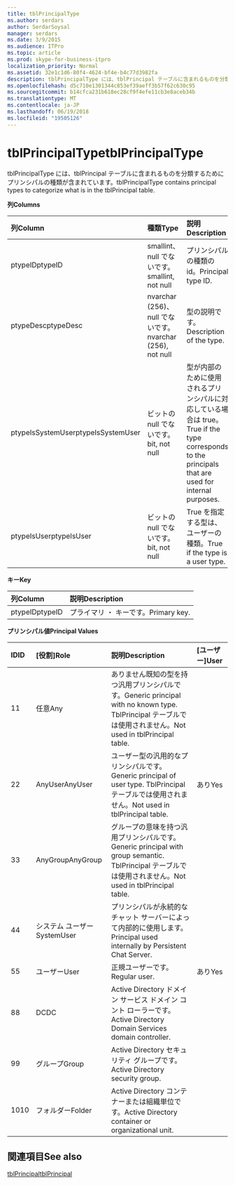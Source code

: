```yaml
---
title: tblPrincipalType
ms.author: serdars
author: SerdarSoysal
manager: serdars
ms.date: 3/9/2015
ms.audience: ITPro
ms.topic: article
ms.prod: skype-for-business-itpro
localization_priority: Normal
ms.assetid: 32e1c1d6-80f4-4624-bf4e-b4c77d3982fa
description: tblPrincipalType には、tblPrincipal テーブルに含まれるものを分類するためにプリンシパルの種類が含まれています。
ms.openlocfilehash: d5c710e1301344c853ef39aeff3b57f62c630c95
ms.sourcegitcommit: b14cfca231b618ec28cf9f4efe11cb3e8aceb34b
ms.translationtype: MT
ms.contentlocale: ja-JP
ms.lasthandoff: 06/19/2018
ms.locfileid: "19505126"
---
```

# <a name="tblprincipaltype"></a><span data-ttu-id="b16fe-103">tblPrincipalType</span><span class="sxs-lookup"><span data-stu-id="b16fe-103">tblPrincipalType</span></span>
 
<span data-ttu-id="b16fe-104">tblPrincipalType には、tblPrincipal テーブルに含まれるものを分類するためにプリンシパルの種類が含まれています。</span><span class="sxs-lookup"><span data-stu-id="b16fe-104">tblPrincipalType contains principal types to categorize what is in the tblPrincipal table.</span></span>
  
<span data-ttu-id="b16fe-105">**列**</span><span class="sxs-lookup"><span data-stu-id="b16fe-105">**Columns**</span></span>

|<span data-ttu-id="b16fe-106">**列**</span><span class="sxs-lookup"><span data-stu-id="b16fe-106">**Column**</span></span>|<span data-ttu-id="b16fe-107">**種類**</span><span class="sxs-lookup"><span data-stu-id="b16fe-107">**Type**</span></span>|<span data-ttu-id="b16fe-108">**説明**</span><span class="sxs-lookup"><span data-stu-id="b16fe-108">**Description**</span></span>|
|:-----|:-----|:-----|
|<span data-ttu-id="b16fe-109">ptypeID</span><span class="sxs-lookup"><span data-stu-id="b16fe-109">ptypeID</span></span>  <br/> |<span data-ttu-id="b16fe-110">smallint、null でないです。</span><span class="sxs-lookup"><span data-stu-id="b16fe-110">smallint, not null</span></span>  <br/> |<span data-ttu-id="b16fe-111">プリンシパルの種類の id。</span><span class="sxs-lookup"><span data-stu-id="b16fe-111">Principal type ID.</span></span>  <br/> |
|<span data-ttu-id="b16fe-112">ptypeDesc</span><span class="sxs-lookup"><span data-stu-id="b16fe-112">ptypeDesc</span></span>  <br/> |<span data-ttu-id="b16fe-113">nvarchar (256)、null でないです。</span><span class="sxs-lookup"><span data-stu-id="b16fe-113">nvarchar (256), not null</span></span>  <br/> |<span data-ttu-id="b16fe-114">型の説明です。</span><span class="sxs-lookup"><span data-stu-id="b16fe-114">Description of the type.</span></span>  <br/> |
|<span data-ttu-id="b16fe-115">ptypeIsSystemUser</span><span class="sxs-lookup"><span data-stu-id="b16fe-115">ptypeIsSystemUser</span></span>  <br/> |<span data-ttu-id="b16fe-116">ビットの null でないです。</span><span class="sxs-lookup"><span data-stu-id="b16fe-116">bit, not null</span></span>  <br/> |<span data-ttu-id="b16fe-117">型が内部のために使用されるプリンシパルに対応している場合は true。</span><span class="sxs-lookup"><span data-stu-id="b16fe-117">True if the type corresponds to the principals that are used for internal purposes.</span></span>  <br/> |
|<span data-ttu-id="b16fe-118">ptypeIsUser</span><span class="sxs-lookup"><span data-stu-id="b16fe-118">ptypeIsUser</span></span>  <br/> |<span data-ttu-id="b16fe-119">ビットの null でないです。</span><span class="sxs-lookup"><span data-stu-id="b16fe-119">bit, not null</span></span>  <br/> |<span data-ttu-id="b16fe-120">True を指定する型は、ユーザーの種類。</span><span class="sxs-lookup"><span data-stu-id="b16fe-120">True if the type is a user type.</span></span>  <br/> |
   
<span data-ttu-id="b16fe-121">**キー**</span><span class="sxs-lookup"><span data-stu-id="b16fe-121">**Key**</span></span>

|<span data-ttu-id="b16fe-122">**列**</span><span class="sxs-lookup"><span data-stu-id="b16fe-122">**Column**</span></span>|<span data-ttu-id="b16fe-123">**説明**</span><span class="sxs-lookup"><span data-stu-id="b16fe-123">**Description**</span></span>|
|:-----|:-----|
|<span data-ttu-id="b16fe-124">ptypeID</span><span class="sxs-lookup"><span data-stu-id="b16fe-124">ptypeID</span></span>  <br/> |<span data-ttu-id="b16fe-125">プライマリ ・ キーです。</span><span class="sxs-lookup"><span data-stu-id="b16fe-125">Primary key.</span></span>  <br/> |
   
<span data-ttu-id="b16fe-126">**プリンシパル値**</span><span class="sxs-lookup"><span data-stu-id="b16fe-126">**Principal Values**</span></span>

|<span data-ttu-id="b16fe-127">**ID**</span><span class="sxs-lookup"><span data-stu-id="b16fe-127">**ID**</span></span>|<span data-ttu-id="b16fe-128">**[役割]**</span><span class="sxs-lookup"><span data-stu-id="b16fe-128">**Role**</span></span>|<span data-ttu-id="b16fe-129">**説明**</span><span class="sxs-lookup"><span data-stu-id="b16fe-129">**Description**</span></span>|<span data-ttu-id="b16fe-130">**[ユーザー]**</span><span class="sxs-lookup"><span data-stu-id="b16fe-130">**User**</span></span>|
|:-----|:-----|:-----|:-----|
|<span data-ttu-id="b16fe-131">1</span><span class="sxs-lookup"><span data-stu-id="b16fe-131">1</span></span>  <br/> |<span data-ttu-id="b16fe-132">任意</span><span class="sxs-lookup"><span data-stu-id="b16fe-132">Any</span></span>  <br/> |<span data-ttu-id="b16fe-133">ありません既知の型を持つ汎用プリンシパルです。</span><span class="sxs-lookup"><span data-stu-id="b16fe-133">Generic principal with no known type.</span></span> <span data-ttu-id="b16fe-134">TblPrincipal テーブルでは使用されません。</span><span class="sxs-lookup"><span data-stu-id="b16fe-134">Not used in tblPrincipal table.</span></span>  <br/> ||
|<span data-ttu-id="b16fe-135">2</span><span class="sxs-lookup"><span data-stu-id="b16fe-135">2</span></span>  <br/> |<span data-ttu-id="b16fe-136">AnyUser</span><span class="sxs-lookup"><span data-stu-id="b16fe-136">AnyUser</span></span>  <br/> |<span data-ttu-id="b16fe-137">ユーザー型の汎用的なプリンシパルです。</span><span class="sxs-lookup"><span data-stu-id="b16fe-137">Generic principal of user type.</span></span> <span data-ttu-id="b16fe-138">TblPrincipal テーブルでは使用されません。</span><span class="sxs-lookup"><span data-stu-id="b16fe-138">Not used in tblPrincipal table.</span></span>  <br/> |<span data-ttu-id="b16fe-139">あり</span><span class="sxs-lookup"><span data-stu-id="b16fe-139">Yes</span></span>  <br/> |
|<span data-ttu-id="b16fe-140">3</span><span class="sxs-lookup"><span data-stu-id="b16fe-140">3</span></span>  <br/> |<span data-ttu-id="b16fe-141">AnyGroup</span><span class="sxs-lookup"><span data-stu-id="b16fe-141">AnyGroup</span></span>  <br/> |<span data-ttu-id="b16fe-142">グループの意味を持つ汎用プリンシパルです。</span><span class="sxs-lookup"><span data-stu-id="b16fe-142">Generic principal with group semantic.</span></span> <span data-ttu-id="b16fe-143">TblPrincipal テーブルでは使用されません。</span><span class="sxs-lookup"><span data-stu-id="b16fe-143">Not used in tblPrincipal table.</span></span>  <br/> ||
|<span data-ttu-id="b16fe-144">4</span><span class="sxs-lookup"><span data-stu-id="b16fe-144">4</span></span>  <br/> |<span data-ttu-id="b16fe-145">システム ユーザー</span><span class="sxs-lookup"><span data-stu-id="b16fe-145">SystemUser</span></span>  <br/> |<span data-ttu-id="b16fe-146">プリンシパルが永続的なチャット サーバーによって内部的に使用します。</span><span class="sxs-lookup"><span data-stu-id="b16fe-146">Principal used internally by Persistent Chat Server.</span></span>  <br/> ||
|<span data-ttu-id="b16fe-147">5</span><span class="sxs-lookup"><span data-stu-id="b16fe-147">5</span></span>  <br/> |<span data-ttu-id="b16fe-148">ユーザー</span><span class="sxs-lookup"><span data-stu-id="b16fe-148">User</span></span>  <br/> |<span data-ttu-id="b16fe-149">正規ユーザーです。</span><span class="sxs-lookup"><span data-stu-id="b16fe-149">Regular user.</span></span>  <br/> |<span data-ttu-id="b16fe-150">あり</span><span class="sxs-lookup"><span data-stu-id="b16fe-150">Yes</span></span>  <br/> |
|<span data-ttu-id="b16fe-151">8</span><span class="sxs-lookup"><span data-stu-id="b16fe-151">8</span></span>  <br/> |<span data-ttu-id="b16fe-152">DC</span><span class="sxs-lookup"><span data-stu-id="b16fe-152">DC</span></span>  <br/> |<span data-ttu-id="b16fe-153">Active Directory ドメイン サービス ドメイン コント ローラーです。</span><span class="sxs-lookup"><span data-stu-id="b16fe-153">Active Directory Domain Services domain controller.</span></span>  <br/> ||
|<span data-ttu-id="b16fe-154">9</span><span class="sxs-lookup"><span data-stu-id="b16fe-154">9</span></span>  <br/> |<span data-ttu-id="b16fe-155">グループ</span><span class="sxs-lookup"><span data-stu-id="b16fe-155">Group</span></span>  <br/> |<span data-ttu-id="b16fe-156">Active Directory セキュリティ グループです。</span><span class="sxs-lookup"><span data-stu-id="b16fe-156">Active Directory security group.</span></span>  <br/> ||
|<span data-ttu-id="b16fe-157">10</span><span class="sxs-lookup"><span data-stu-id="b16fe-157">10</span></span>  <br/> |<span data-ttu-id="b16fe-158">フォルダー</span><span class="sxs-lookup"><span data-stu-id="b16fe-158">Folder</span></span>  <br/> |<span data-ttu-id="b16fe-159">Active Directory コンテナーまたは組織単位です。</span><span class="sxs-lookup"><span data-stu-id="b16fe-159">Active Directory container or organizational unit.</span></span>  <br/> ||
   
## <a name="see-also"></a><span data-ttu-id="b16fe-160">関連項目</span><span class="sxs-lookup"><span data-stu-id="b16fe-160">See also</span></span>

[<span data-ttu-id="b16fe-161">tblPrincipal</span><span class="sxs-lookup"><span data-stu-id="b16fe-161">tblPrincipal</span></span>](tblprincipal.md)